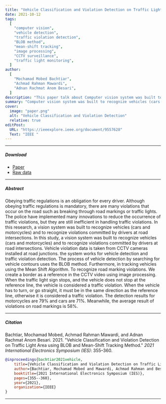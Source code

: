 ```yaml
---
title: "Vehicle Classification and Violation Detection on Traffic Light Area using BLOB and Mean-Shift Tracking Method"
date: 2021-10-12
tags:
  [
    "computer vision",
    "vehicle detection",
    "traffic violation detection",
    "BLOB method",
    "mean-shift tracking",
    "image processing",
    "CCTV surveillance",
    "traffic light monitoring",
  ]
author:
  [
    "Mochamad Mobed Bachtiar",
    "Achmad Rahman Mawardi",
    "Adnan Rachmat Anom Besari",
  ]
description: "This paper talk about Computer vision system was built to recognize vehicles (cars and motorcycles) and to recognize violations committed by drivers at road intersections."
summary: "Computer vision system was built to recognize vehicles (cars and motorcycles) and to recognize violations committed by drivers at road intersections. Vehicle violation data is taken from CCTV cameras installed at road junctions. the system works for vehicle detection and traffic violation detection. The process of vehicle detection by searching for vehicle contours uses the BLOB method."
cover:
  image: "paper.png"
  alt: "Vehicle Classification and Violation Detection"
  relative: true
editPost:
  URL: "https://ieeexplore.ieee.org/document/9557628"
  Text: "IEEE "
---
```


---

##### Download

- [Paper](paper3.pdf)
- [Raw data](https://github.com/pmichaillat/michez-rule)

---

##### Abstract

Obeying traffic regulations is an obligation for every driver. Although obeying traffic regulations is mandatory, there are many violations that occur on the road such as breaking through road markings or traffic lights. The police have implemented many innovations to reduce the occurrence of traffic violations, but they are still inefficient in handling traffic violations. In this research, a vision system was built to recognize vehicles (cars and motorcycles) and to recognize violations committed by drivers at road intersections. In this study, a vision system was built to recognize vehicles (cars and motorcycles) and to recognize violations committed by drivers at road intersections. Vehicle violation data is taken from CCTV cameras installed at road junctions. the system works for vehicle detection and traffic violation detection. The process of vehicle detection by searching for vehicle contours uses the BLOB method. Furthermore, in tracking vehicles using the Mean Shift Algorithm. To recognize road marking violations. We create a border as a reference in the CCTV video using image processing. When the traffic light sign stops, and the vehicle does not stop at the reference line, the vehicle is considered a traffic violation. When the vehicle has to turn, or go straight, it must be in the same direction as the reference line, otherwise it is considered a traffic violation. The detection results for motorcycles are 79% and cars are 71%. Meanwhile, the average result of violations on road markings is 58%.

---

##### Citation

Bachtiar, Mochamad Mobed, Achmad Rahman Mawardi, and Adnan Rachmat Anom Besari. 2021. "Vehicle Classification and Violation Detection on Traffic Light Area using BLOB and Mean-Shift Tracking Method." _2021 International Electronics Symposium (IES)_: 355–360.

```BibTeX
@inproceedings{bachtiar2021vehicle,
    title={Vehicle Classification and Violation Detection on Traffic Light Area using BLOB and Mean-Shift Tracking Method},
    author={Bachtiar, Mochamad Mobed and Mawardi, Achmad Rahman and Besari, Adnan Rachmat Anom},
    booktitle={2021 International Electronics Symposium (IES)},
    pages={355--360},
    year={2021},
    organization={IEEE}
}
```

---
